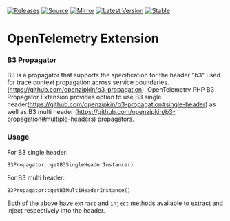 [![Releases](https://img.shields.io/badge/releases-purple)](https://github.com/opentelemetry-php/extension-propagator-b3/releases)
[![Source](https://img.shields.io/badge/source-extension--propagator--b3-green)](https://github.com/open-telemetry/opentelemetry-php/tree/main/src/Extension/Propagator/B3)
[![Mirror](https://img.shields.io/badge/mirror-opentelemetry--php:extension--propagator--b3-blue)](https://github.com/opentelemetry-php/extension-propagator-b3)
[![Latest Version](http://poser.pugx.org/open-telemetry/extension-propagator-b3/v/unstable)](https://packagist.org/packages/open-telemetry/extension-propagator-b3/)
[![Stable](http://poser.pugx.org/open-telemetry/extension-propagator-b3/v/stable)](https://packagist.org/packages/open-telemetry/extension-propagator-b3/)

# OpenTelemetry Extension
### B3 Propagator

B3 is a propagator that supports the specification for the header "b3" used for trace context propagation across
service boundaries.(https://github.com/openzipkin/b3-propagation). OpenTelemetry PHP B3 Propagator Extension provides
option to use B3 single header(https://github.com/openzipkin/b3-propagation#single-header) as well as B3 multi header
(https://github.com/openzipkin/b3-propagation#multiple-headers) propagators.

### Usage
For B3 single header:
```text
B3Propagator::getB3SingleHeaderInstance()
```

For B3 multi header:
```text
B3Propagator::getB3MultiHeaderInstance()
```

Both of the above have `extract` and `inject` methods available to extract and inject respectively into the
header.  